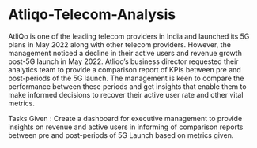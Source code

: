 # Atliqo-Telecom-Analysis

AtliQo is one of the leading telecom providers in India and launched its 5G plans in May 2022 along with other telecom providers.
However, the management noticed a decline in their active users and revenue growth post-5G launch in May 2022. Atliqo’s business director requested their analytics team to provide a comparison report of KPIs between pre and post-periods of the 5G launch. The management is keen to compare the performance between these periods and get insights that enable them to make informed decisions to recover their active user rate and other vital metrics.

Tasks Given :
Create a dashboard for executive management to provide insights on revenue and active users in informing of comparison reports between pre and post-periods of 5G Launch based on metrics given.
